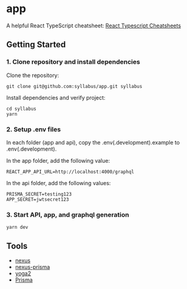 # app

A helpful React TypeScript cheatsheet: [React Typescript Cheatsheets](https://github.com/sw-yx/react-typescript-cheatsheet)

## Getting Started

### 1. Clone repository and install dependencies

Clone the repository:

```
git clone git@github.com:syllabus/app.git syllabus
```

Install dependencies and verify project:

```
cd syllabus
yarn
```

### 2. Setup .env files

In each folder (app and api), copy the .env(.development).example to .env(.development).

In the app folder, add the following value:

```
REACT_APP_API_URL=http://localhost:4000/graphql
```

In the api folder, add the following values:

```
PRISMA_SECRET=testing123
APP_SECRET=jwtsecret123
```

### 3. Start API, app, and graphql generation

```
yarn dev
```

## Tools

- [nexus](https://github.com/prisma/nexus)
- [nexus-prisma](https://github.com/prisma/nexus-prisma)
- [yoga2](https://github.com/prisma/yoga2)
- [Prisma](https://prisma.io)
